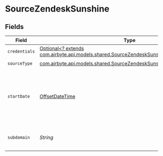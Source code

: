 # SourceZendeskSunshine


## Fields

| Field                                                                                                                                                         | Type                                                                                                                                                          | Required                                                                                                                                                      | Description                                                                                                                                                   | Example                                                                                                                                                       |
| ------------------------------------------------------------------------------------------------------------------------------------------------------------- | ------------------------------------------------------------------------------------------------------------------------------------------------------------- | ------------------------------------------------------------------------------------------------------------------------------------------------------------- | ------------------------------------------------------------------------------------------------------------------------------------------------------------- | ------------------------------------------------------------------------------------------------------------------------------------------------------------- |
| `credentials`                                                                                                                                                 | [Optional<? extends com.airbyte.api.models.shared.SourceZendeskSunshineAuthorizationMethod>](../../models/shared/SourceZendeskSunshineAuthorizationMethod.md) | :heavy_minus_sign:                                                                                                                                            | N/A                                                                                                                                                           |                                                                                                                                                               |
| `sourceType`                                                                                                                                                  | [com.airbyte.api.models.shared.SourceZendeskSunshineZendeskSunshine](../../models/shared/SourceZendeskSunshineZendeskSunshine.md)                             | :heavy_check_mark:                                                                                                                                            | N/A                                                                                                                                                           |                                                                                                                                                               |
| `startDate`                                                                                                                                                   | [OffsetDateTime](https://docs.oracle.com/javase/8/docs/api/java/time/OffsetDateTime.html)                                                                     | :heavy_check_mark:                                                                                                                                            | The date from which you'd like to replicate data for Zendesk Sunshine API, in the format YYYY-MM-DDT00:00:00Z.                                                | 2021-01-01T00:00:00Z                                                                                                                                          |
| `subdomain`                                                                                                                                                   | *String*                                                                                                                                                      | :heavy_check_mark:                                                                                                                                            | The subdomain for your Zendesk Account.                                                                                                                       |                                                                                                                                                               |